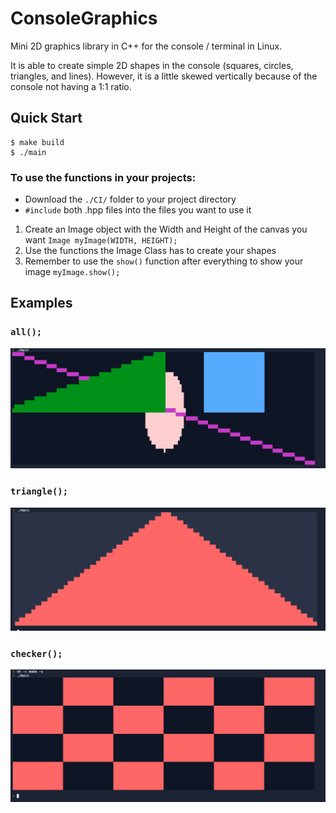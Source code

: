 # ConsoleGraphics

Mini 2D graphics library in C++ for the console / terminal in Linux.

It is able to create simple 2D shapes in the console (squares, circles, triangles, and lines). However, it is a little skewed vertically because of the console not 
having a 1:1 ratio.


## Quick Start
```console
$ make build
$ ./main
```
### To use the functions in your projects: 
* Download the `./CI/` folder to your project directory
* `#include` both .hpp files into the files you want to use it
1. Create an Image object with the Width and Height of the canvas you want
    `Image myImage(WIDTH, HEIGHT);`
2. Use the functions the Image Class has to create your shapes 
3. Remember to use the `show()` function after everything to show your image
    `myImage.show();`

## Examples
### `all();` 
![All shapes in one](./ExampleImages/all.png)

### `triangle();` 
![Triangle](./ExampleImages/triangle.png)

### `checker();` 
![checker pattern](./ExampleImages/checkered.png)
